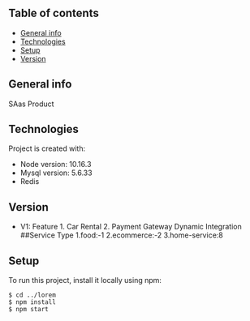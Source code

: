 ## Table of contents
* [General info](#general-info)
* [Technologies](#technologies)
* [Setup](#setup)
* [Version](#version)
## General info
SAas Product
	
## Technologies
Project is created with:
* Node version: 10.16.3
* Mysql version: 5.6.33
* Redis 

## Version
 * V1:
    Feature 
        1. Car Rental 
        2. Payment Gateway Dynamic Integration
##Service Type
    1.food:-1
    2.ecommerce:-2
    3.home-service:8
## Setup
To run this project, install it locally using npm:

```
$ cd ../lorem
$ npm install
$ npm start

